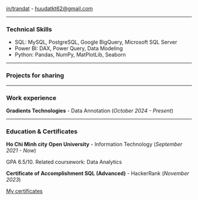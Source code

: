 

[in/trandat](https://www.linkedin.com/in/dat-tran-2202dt/) - huudatkt62@gmail.com
***
### **Technical Skills**
- SQL: MySQL, PostgreSQL, Google BigQuery, Microsoft SQL Server
- Power BI: DAX, Power Query, Data Modeling
- Python: Pandas, NumPy, MatPlotLib, Seaborn
***
### **Projects for sharing**


***
### **Work experience**
**Gradients Technologies** - Data Annotation (_October 2024 - Present_)

***
### **Education & Certificates**
**Ho Chi Minh city Open University** - Information Technology (_September 2021 - Now_)

GPA 6.5/10. Related coursework:  Data Analytics

**Certificate of Accomplishment SQL (Advanced)** - HackerRank (_November 2023_)

[My certificates](https://drive.google.com/drive/folders/1IZ4EsTBOSL6bIzD_D_-OMqfRk6RAvLz7?usp=sharing)
